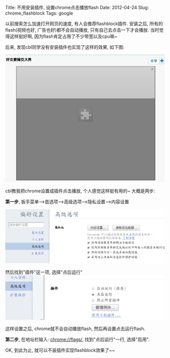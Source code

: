 Title: 不用安装插件, 设置chrome点击播放flash
Date: 2012-04-24
Slug: chrome_flashblock
Tags: google

以前搜索怎么加速打开网页的速度, 有人会推荐flashblock插件. 安装之后, 所有的flash(视频也好, 广告也好)都不会自动播放, 只有自己去点击一下才会播放. 当时觉得这样挺好啊, 因为flash肯定占用了不少带宽以及cpu嘛~

后来, 发现cbl同学没有安装插件也实现了这样的效果, 如下图:

![](../images/./chrome_flashblock/pasted_image.png)

cbl教我把chrome设置成插件点击播放, 个人感觉这样挺有用的~
大概是两步:

**第一步**, 扳手菜单-->首选项-->高级选项-->隐私设置-->内容设置

![](../images/./chrome_flashblock/pasted_image001.png)

然后找到"插件"这一项, 选择"点后运行"
![](../images/./chrome_flashblock/pasted_image002.png)

这样设置之后, chrome就不会自动播放flash, 然后再设置点击运行flash.

**第二步**, 在地址栏输入: <chrome://flags/>, 找到"点后运行"一行, 选择"启用".

OK, 到此为止, 就可以不装插件实现flashblock效果了~~
